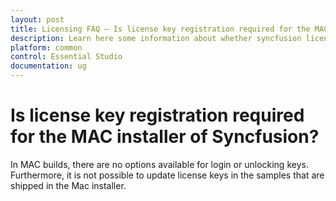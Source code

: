 ```yaml
---
layout: post
title: Licensing FAQ – Is license key registration required for the MAC installer of Syncfusion | Syncfusion
description: Learn here some information about whether syncfusion license key required for MAC installer
platform: common
control: Essential Studio
documentation: ug
---
```


# Is license key registration required for the MAC installer of Syncfusion?

In MAC builds, there are no options available for login or unlocking keys. Furthermore, it is not possible to update license keys in the samples that are shipped in the Mac installer.